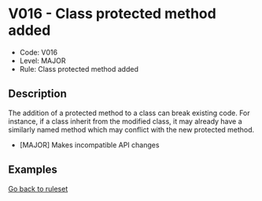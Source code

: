 # V016 - Class protected method added

* Code: V016
* Level: MAJOR
* Rule: Class protected method added

## Description

The addition of a protected method to a class can break existing code. For instance, if a class inherit from the modified class, it may already have a similarly named method which may conflict with the new protected method.

* [MAJOR] Makes incompatible API changes

## Examples

[Go back to ruleset](../README.md)